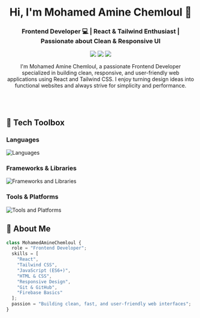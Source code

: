 <h1 align="center">Hi, I'm Mohamed Amine Chemloul 👋</h1>
<h3 align="center">Frontend Developer 💻 | React & Tailwind Enthusiast | Passionate about Clean & Responsive UI</h3>

<div>
<p align="center">
  <a href="https://www.instagram.com/mouh_ch_29/"><img src="https://img.shields.io/badge/Instagram-E4405F?style=for-the-badge&logo=instagram&logoColor=white" /></a>
  <a href="https://www.linkedin.com/in/mohamed-chemloul-31244b369/"><img src="https://img.shields.io/badge/Mohamed%20AChemloul-0077B5?style=for-the-badge&logo=linkedin&logoColor=white" /></a>
  <a href="https://github.com/MohamedChemloul"><img src="https://img.shields.io/badge/GitHub-mohamedChmeloul-181717?style=for-the-badge&logo=github&logoColor=white" /></a>
</p>
  <p align="center">
    I'm Mohamed Amine Chemloul, a passionate Frontend Developer specialized in building clean, responsive, and user-friendly web applications using React and Tailwind CSS.  
      I enjoy turning design ideas into functional websites and always strive for simplicity and performance.
  </p>
</div>
<br>
<br>


## 🧰 Tech Toolbox

### Languages
<p>
  <img src="https://skillicons.dev/icons?i=ts,js,html,css" alt="Languages" />
</p>

### Frameworks & Libraries
<p>
  <img src="https://skillicons.dev/icons?i=react,tailwindcss,bootstrap" alt="Frameworks and Libraries" />
</p>

### Tools & Platforms
<p>
  <img src="https://skillicons.dev/icons?i=git,github,vscode,firebase" alt="Tools and Platforms" />
</p>

## 🚀 About Me

```javascript
class MohamedAmineChemloul {
  role = "Frontend Developer";
  skills = [
    "React",
    "Tailwind CSS",
    "JavaScript (ES6+)",
    "HTML & CSS",
    "Responsive Design",
    "Git & GitHub",
    "Firebase Basics"
  ];
  passion = "Building clean, fast, and user-friendly web interfaces";
}
